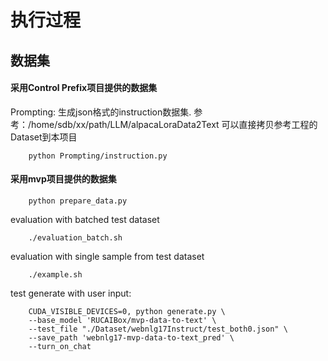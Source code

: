 # 执行过程

## 数据集
#### 采用Control Prefix项目提供的数据集
Prompting: 生成json格式的instruction数据集. 参考：/home/sdb/xx/path/LLM/alpacaLoraData2Text
可以直接拷贝参考工程的Dataset到本项目
```
    python Prompting/instruction.py
```

#### 采用mvp项目提供的数据集
```
    python prepare_data.py
```


evaluation with batched test dataset
```
    ./evaluation_batch.sh
```

evaluation with single sample from test dataset
```
    ./example.sh
```


test generate with user input:
```
    CUDA_VISIBLE_DEVICES=0, python generate.py \
    --base_model 'RUCAIBox/mvp-data-to-text' \
    --test_file "./Dataset/webnlg17Instruct/test_both0.json" \
    --save_path 'webnlg17-mvp-data-to-text_pred' \
    --turn_on_chat
```

